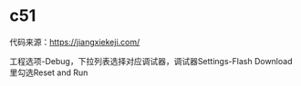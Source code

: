 # c51
代码来源：https://jiangxiekeji.com/  

工程选项-Debug，下拉列表选择对应调试器，调试器Settings-Flash Download里勾选Reset and Run